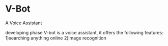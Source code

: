 # V-Bot
A Voice Assistant

developing phase
V-bot is a voice assistant, it offers the following features:
1)searching anything online
2)image recognition
